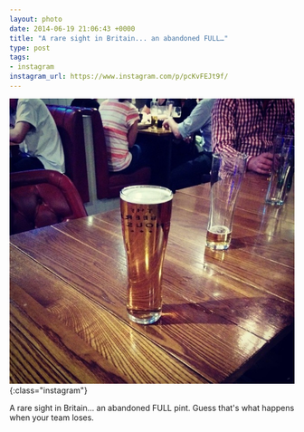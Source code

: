 ```yaml
---
layout: photo
date: 2014-06-19 21:06:43 +0000
title: "A rare sight in Britain... an abandoned FULL…"
type: post
tags:
- instagram
instagram_url: https://www.instagram.com/p/pcKvFEJt9f/
---
```


![Instagram - pcKvFEJt9f](/img/pcKvFEJt9f.jpg){:class="instagram"}

A rare sight in Britain... an abandoned FULL pint. Guess that's what happens when your team loses.
